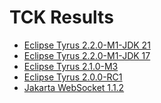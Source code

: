 TCK Results
===========

* [Eclipse Tyrus 2.2.0-M1-JDK 21](https://eclipse-ee4j.github.io/tyrus/tck/eclipse-tyrus-2.2.0-M1-jdk21)
* [Eclipse Tyrus 2.2.0-M1-JDK 17](https://eclipse-ee4j.github.io/tyrus/tck/eclipse-tyrus-2.2.0-M1-jdk17)
* [Eclipse Tyrus 2.1.0-M3](https://eclipse-ee4j.github.io/tyrus/tck/eclipse-tyrus-2.1.0-M3)
* [Eclipse Tyrus 2.0.0-RC1](https://eclipse-ee4j.github.io/tyrus/tck/eclipse-tyrus-2.0.0-RC1)
* [Jakarta WebSocket 1.1.2](https://eclipse-ee4j.github.io/tyrus/tck/jakarta-websocket-1.1.2)
